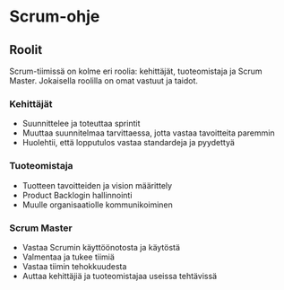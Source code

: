 # Scrum-ohje
## Roolit
Scrum-tiimissä on kolme eri roolia: kehittäjät, tuoteomistaja ja Scrum Master. Jokaisella roolilla on omat vastuut ja taidot. 

### Kehittäjät
* Suunnittelee ja toteuttaa sprintit
* Muuttaa suunnitelmaa tarvittaessa, jotta vastaa tavoitteita paremmin
* Huolehtii, että lopputulos vastaa standardeja ja pyydettyä

### Tuoteomistaja
* Tuotteen tavoitteiden ja vision määrittely
* Product Backlogin hallinnointi
* Muulle organisaatiolle kommunikoiminen

### Scrum Master
* Vastaa Scrumin käyttöönotosta ja käytöstä
* Valmentaa ja tukee tiimiä
* Vastaa tiimin tehokkuudesta
* Auttaa kehittäjiä ja tuoteomistajaa useissa tehtävissä
